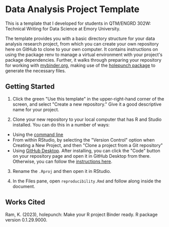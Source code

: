 
# Data Analysis Project Template

<!-- badges: start -->
<!-- badges: end -->

This is a template that I developed for students in QTM/ENGRD 302W: Technical Writing for Data Science at Emory University.

The template provides you with a basic directory structure for your data analysis research project, from which you can create your own repository here on GitHub to clone to your own computer. It contains instructions on using the package renv to manage a virtual environment with your project's package dependencies. Further, it walks through preparing your repository for working with [mybinder.org](https://mybinder.org), making use of the [holepunch package](https://karthik.github.io/holepunch/articles/getting_started.html) to generate the necessary files.

## Getting Started

1. Click the green "Use this template" in the upper-right-hand corner of the screen, and select "Create a new repository." Give it a good descriptive name for your project.

2. Clone your new repository to your local computer that has R and Studio installed. You can do this in a number of ways:

  - Using the [command line](https://docs.github.com/en/get-started/importing-your-projects-to-github/importing-source-code-to-github/adding-locally-hosted-code-to-github)
  - From within RStudio, by selecting the "Version Control" option when Creating a New Project, and then "Clone a project from a Git repository"
  - Using [GitHub Desktop](https://desktop.github.com). After installing, you can click the "Code" button on your repository page and open it in GitHub Desktop from there. Otherwise, you can follow the [instructions here](https://docs.github.com/en/desktop/contributing-and-collaborating-using-github-desktop/adding-and-cloning-repositories/adding-a-repository-from-your-local-computer-to-github-desktop  ).
  
3. Rename the `.Rproj` and then open it in RStudio.

4. In the Files pane, open `reproducibility.Rmd` and follow along inside the document.
  

## Works Cited

Ram, K. (2023), holepunch: Make your R project Binder ready. R package version 0.1.29.9000.
